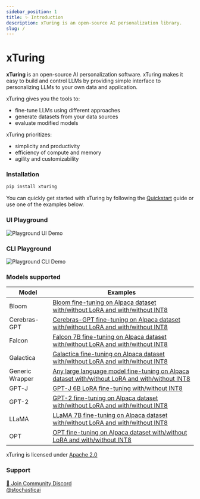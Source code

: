```yaml
---
sidebar_position: 1
title: ✨ Introduction
description: xTuring is an open-source AI personalization library.
slug: /
---
```


# xTuring

**xTuring** is an open-source AI personalization software. xTuring makes it easy to build and control
LLMs by providing simple interface to personalizing LLMs to your own data and application.

xTuring gives you the tools to:
- fine-tune LLMs using different approaches
- generate datasets from your data sources
- evaluate modified models

xTuring prioritizes:
- simplicity and productivity
- efficiency of compute and memory
- agility and customizability

### Installation
```bash
pip install xturing
```

You can quickly get started with xTuring by following the [Quickstart](/quickstart) guide or use one of the examples below.

### UI Playground

![Playground UI Demo](/img/playground/ui-playground.gif)

### CLI Playground

![Playground CLI Demo](/img/playground/cli-playground.gif)

### Models supported

| Model | Examples |
| --- | --- |
| Bloom | [Bloom fine-tuning on Alpaca dataset with/without LoRA and with/without INT8](https://github.com/stochasticai/xturing/tree/main/examples/bloom) |
| Cerebras-GPT | [Cerebras-GPT fine-tuning on Alpaca dataset with/without LoRA and with/without INT8](https://github.com/stochasticai/xturing/tree/main/examples/cerebras) |
| Falcon | [Falcon 7B fine-tuning on Alpaca dataset with/without LoRA and with/without INT8](https://github.com/stochasticai/xturing/tree/main/examples/falcon) |
| Galactica | [Galactica fine-tuning on Alpaca dataset with/without LoRA and with/without INT8](https://github.com/stochasticai/xturing/tree/main/examples/galactica) |
| Generic Wrapper | [Any large language model fine-tuning on Alpaca dataset with/without LoRA and with/without INT8](https://github.com/stochasticai/xturing/tree/main/examples/generic) |
| GPT-J | [GPT-J 6B LoRA fine-tuning with/without INT8 ](https://github.com/stochasticai/xturing/tree/main/examples/gptj) |
| GPT-2 | [GPT-2 fine-tuning on Alpaca dataset with/without LoRA and with/without INT8](https://github.com/stochasticai/xturing/tree/main/examples/gpt2) |
| LLaMA | [LLaMA 7B fine-tuning on Alpaca dataset with/without LoRA and with/without INT8](https://github.com/stochasticai/xturing/tree/main/examples/llama) |
| OPT | [OPT fine-tuning on Alpaca dataset with/without LoRA and with/without INT8](https://github.com/stochasticai/xturing/tree/main/examples/opt) |

xTuring is licensed under [Apache 2.0](https://github.com/stochasticai/xturing/blob/main/LICENSE)

### Support
[💬 Join Community Discord](https://discord.gg/YxHuQq8b) <br/>
[@stochasticai](https://twitter.com/stochasticai)
